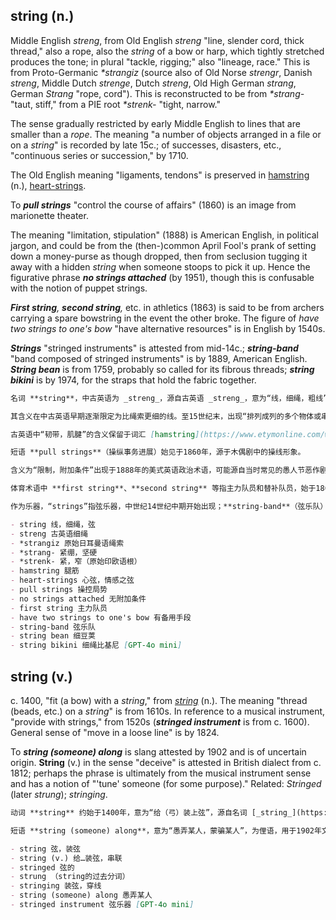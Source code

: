 ## string (n.)

Middle English _streng_, from Old English _streng_ "line, slender cord, thick thread," also a rope, also the _string_ of a bow or harp, which tightly stretched produces the tone; in plural "tackle, rigging;" also "lineage, race." This is from Proto-Germanic _\*strangiz_ (source also of Old Norse _strengr_, Danish _streng_, Middle Dutch _strenge_, Dutch _streng_, Old High German _strang_, German _Strang_ "rope, cord"). This is reconstructed to be from _\*strang-_ "taut, stiff," from a PIE root _\*strenk-_ "tight, narrow."

The sense gradually restricted by early Middle English to lines that are smaller than a _rope_. The meaning "a number of objects arranged in a file or on a _string_" is recorded by late 15c.; of successes, disasters, etc., "continuous series or succession," by 1710.

The Old English meaning "ligaments, tendons" is preserved in [hamstring](https://www.etymonline.com/word/hamstring#etymonline_v_50997 "Etymology, meaning and definition of hamstring ") (n.), [heart-strings](https://www.etymonline.com/word/heart-strings "Etymology, meaning and definition of heart-strings ").

To **_pull strings_** "control the course of affairs" (1860) is an image from marionette theater.

The meaning "limitation, stipulation" (1888) is American English, in political jargon, and could be from the (then-)common April Fool's prank of setting down a money-purse as though dropped, then from seclusion tugging it away with a hidden _string_ when someone stoops to pick it up. Hence the figurative phrase **_no strings attached_** (by 1951), though this is confusable with the notion of puppet strings.

**_First string_**_,_ **_second string_**_,_ etc. in athletics (1863) is said to be from archers carrying a spare bowstring in the event the other broke. The figure of _have two strings to one's bow_ "have alternative resources" is in English by 1540s.

**_Strings_** "stringed instruments" is attested from mid-14c.; **_string-band_** "band composed of stringed instruments" is by 1889, American English. **_String bean_** is from 1759, probably so called for its fibrous threads; **_string bikini_** is by 1974, for the straps that hold the fabric together.

```md
名词 **string**，中古英语为 _streng_，源自古英语 _streng_，意为“线，细绳，粗线”，也指绳索，以及弓弦或竖琴弦，绷紧时可发声；其复数形式指“索具，装备绳索”；还有“血统，家族”之意。该词来自原始日耳曼语 _*strangiz_（见于古诺斯语 _strengr_、丹麦语 _streng_、中古低地德语 _strenge_、荷兰语 _streng_、古高地德语 _strang_ 以及德语 _Strang_，均意为“绳索，线”）。该词可追溯到 _*strang-_ “紧绷，坚硬”，进一步源自原始印欧语词根 _*strenk-_，意为“紧，窄”。

其含义在中古英语早期逐渐限定为比绳索更细的线。至15世纪末，出现“排列成列的多个物体或串连的物品”之义；1710年起，指“成功或灾难等的连续系列或连续发生”。

古英语中“韧带，肌腱”的含义保留于词汇 [hamstring](https://www.etymonline.com/word/hamstring#etymonline_v_50997 "Etymology, meaning and definition of hamstring") 和 [heart-strings](https://www.etymonline.com/word/heart-strings "Etymology, meaning and definition of heart-strings")。

短语 **pull strings**（操纵事务进展）始见于1860年，源于木偶剧中的操线形象。

含义为“限制，附加条件”出现于1888年的美式英语政治术语，可能源自当时常见的愚人节恶作剧：有人放下钱袋欲诱人拾起，实则利用藏在绳子上的机关将钱袋悄然拉走。由此引申出短语 **no strings attached**（无附加条件，1951年出现），但易与“木偶的操控线”混淆。

体育术语中 **first string**、**second string** 等指主力队员和替补队员，始于1863年，据说源自弓箭手携带备用弦以备弦断；短语 **have two strings to one's bow**（有备用手段）在英语中出现于1540年代。

作为乐器，“strings”指弦乐器，中世纪14世纪中期开始出现；**string-band**（弦乐队）为1889年美式英语用词。**string bean**（绿豆荚）始见于1759年，因其纤维状筋络而得名；**string bikini**（细绳比基尼）始于1974年，因衣料由细绳系紧而得名。

- string 线，细绳，弦  
- streng 古英语细绳  
- *strangiz 原始日耳曼语绳索  
- *strang- 紧绷，坚硬  
- *strenk- 紧，窄（原始印欧语根）  
- hamstring 腿筋  
- heart-strings 心弦，情感之弦  
- pull strings 操控局势  
- no strings attached 无附加条件  
- first string 主力队员  
- have two strings to one's bow 有备用手段  
- string-band 弦乐队  
- string bean 细豆荚  
- string bikini 细绳比基尼 [GPT-4o mini]
```

## string (v.)

c. 1400, "fit (a bow) with a _string_," from [_string_](https://www.etymonline.com/word/string#etymonline_v_22182 "Etymology, meaning and definition of string ") (n.). The meaning "thread (beads, etc.) on a _string_" is from 1610s. In reference to a musical instrument, "provide with strings," from 1520s (**_stringed instrument_** is from c. 1600). General sense of "move in a loose line" is by 1824.

To **__string_ (someone) along_** is slang attested by 1902 and is of uncertain origin. **__String__** (v.) in the sense "deceive" is attested in British dialect from c. 1812; perhaps the phrase is ultimately from the musical instrument sense and has a notion of "'tune' someone (for some purpose)." Related: _Stringed_ (later _strung_); _stringing_.

```md
动词 **string** 约始于1400年，意为“给（弓）装上弦”，源自名词 [_string_](https://www.etymonline.com/word/string#etymonline_v_22182 "Etymology, meaning and definition of string")。“用线串联（如穿珠子等）”的意义出现于1610年代。指为乐器“装配弦线”的用法起于1520年代（**stringed instrument** “弦乐器”约始于1600年）。“松散地成行移动”的一般意义见于1824年。

短语 **string (someone) along**，意为“愚弄某人，蒙骗某人”，为俚语，用于1902年文献，词源不详。英国方言中动词 **string** 也有“欺骗”之意，始见于约1812年；该用法或源自乐器的比喻义，意含“为某种目的调（某人）的音”。相关词形有 _stringed_（后来作 _strung_）和 _stringing_。

- string 弦，装弦  
- string (v.) 给…装弦，串联  
- stringed 弦的  
- strung （string的过去分词）  
- stringing 装弦，穿线  
- string (someone) along 愚弄某人  
- stringed instrument 弦乐器 [GPT-4o mini]
```
